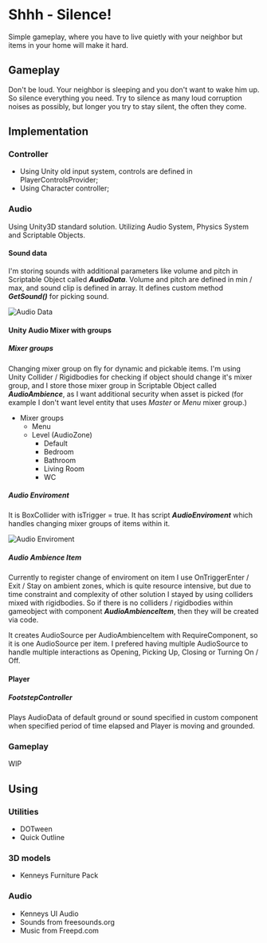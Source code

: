 # Shhh - Silence!
Simple gameplay, where you have to live quietly with your neighbor but items in your home will make it hard. 

## Gameplay 
Don't be loud. Your neighbor is sleeping and you don't want to wake him up. So silence everything you need. Try to silence as many loud corruption noises as possibly, but longer you try to stay silent, the often they come.

## Implementation
### Controller
- Using Unity old input system, controls are defined in PlayerControlsProvider;
- Using Character controller;

### Audio
Using Unity3D standard solution. Utilizing Audio System, Physics System and Scriptable Objects.

#### Sound data
I'm storing sounds with additional parameters like volume and pitch in Scriptable Object called ***AudioData***. Volume and pitch are defined in min / max, and sound clip is defined in array. It defines custom method ***GetSound()*** for picking sound.

![Audio Data](Docs/AudioData.PNG)

#### Unity Audio Mixer with groups
##### Mixer groups
Changing mixer group on fly for dynamic and pickable items. I'm using Unity Collider / Rigidbodies for checking if object should change it's mixer group, and I store those mixer group in Scriptable Object called ***AudioAmbience***, as I want additional security when asset is picked (for example I don't want level entity that uses *Master* or *Menu* mixer group.)
- Mixer groups
  - Menu
  - Level (AudioZone)
    - Default
    - Bedroom
    - Bathroom
    - Living Room
    - WC

##### Audio Enviroment
It is BoxCollider with isTrigger = true. It has script ***AudioEnviroment*** which handles changing mixer groups of items within it.

![Audio Enviroment](Docs/AudioEnviroment.PNG)

##### Audio Ambience Item
Currently to register change of enviroment on item I use OnTriggerEnter / Exit / Stay on ambient zones, which is quite resource intensive, but due to time constraint and complexity of other solution I stayed by using colliders mixed with rigidbodies. So if there is no colliders / rigidbodies within gameobject with component ***AudioAmbienceItem***, then they will be created via code. 

It creates AudioSource per AudioAmbienceItem with RequireComponent, so it is one AudioSource per item. I prefered having multiple AudioSource to handle multiple interactions as Opening, Picking Up, Closing or Turning On / Off.

#### Player
##### FootstepController
Plays AudioData of default ground or sound specified in custom component when specified period of time elapsed and Player is moving and grounded. 


### Gameplay
WIP

## Using
### Utilities
- DOTween
- Quick Outline

### 3D models 
- Kenneys Furniture Pack

### Audio
- Kenneys UI Audio
- Sounds from freesounds.org
- Music from Freepd.com
  